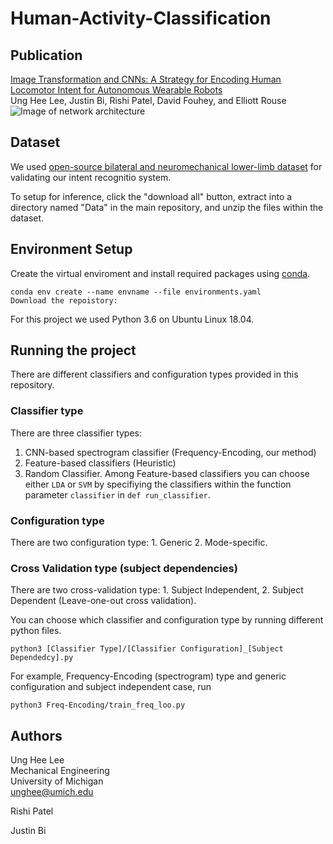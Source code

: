 # Human-Activity-Classification

## Publication
[Image Transformation and CNNs: A Strategy for Encoding Human Locomotor Intent for Autonomous Wearable Robots](https://ieeexplore.ieee.org/abstract/document/9134897)\
Ung Hee Lee, Justin Bi, Rishi Patel, David Fouhey, and Elliott Rouse
![Image of network architecture](https://ieeexplore.ieee.org/mediastore_new/IEEE/content/media/7083369/9133350/9134897/rouse2-3007455-large.gif)


## Dataset
We used [open-source bilateral and neuromechanical lower-limb dataset](https://figshare.com/articles/Benchmark_datasets_for_bilateral_lower_limb_neuromechanical_signals_from_wearable_sensors_during_unassisted_locomotion_in_able-bodied_individuals/5362627) for validating our intent recognitio system.

To setup for inference, click the "download all" button, extract into a directory named "Data" in the main repository, and unzip the files within the dataset.

## Environment Setup

Create the virtual enviroment and install required packages using [conda](https://www.anaconda.com/).

```
conda env create --name envname --file environments.yaml
Download the repoistory:
```

For this project we used Python 3.6 on Ubuntu Linux 18.04.

## Running the project

There are different classifiers and configuration types provided in this repository. 

### Classifier type
There are three classifier types:
1. CNN-based spectrogram classifier (Frequency-Encoding, our method)
2. Feature-based classifiers (Heuristic)
3. Random Classifier.
Among Feature-based classifiers you can choose either `LDA` or `SVM` by specifiying the classifiers within the function parameter `classifier` in `def run_classifier`.

### Configuration type
There are two configuration type: 1. Generic 2. Mode-specific. 

### Cross Validation type (subject dependencies)
There are two cross-validation type: 1. Subject Independent, 2. Subject Dependent (Leave-one-out cross validation). 

You can choose which classifier and configuration type by running different python files. 
```
python3 [Classifier Type]/[Classifier Configuration]_[Subject Dependedcy].py
```

For example, Frequency-Encoding (spectrogram) type and generic configuration and subject independent case, run 

```
python3 Freq-Encoding/train_freq_loo.py
```

## Authors
Ung Hee Lee  
Mechanical Engineering  
University of Michigan  
unghee@umich.edu

Rishi Patel

Justin Bi
